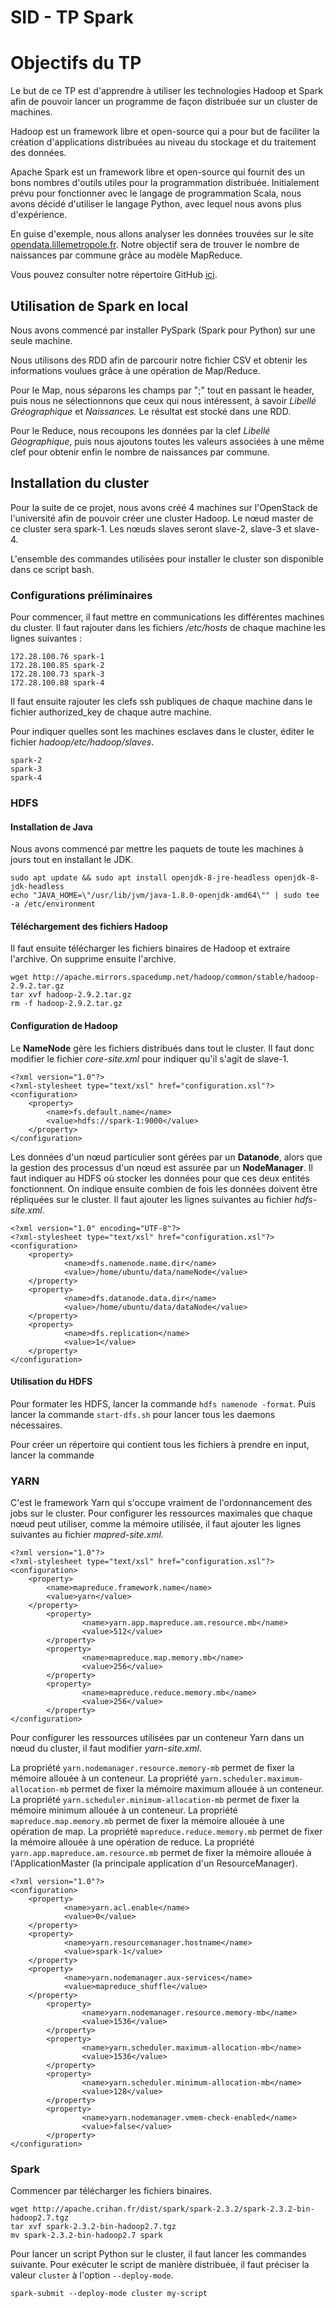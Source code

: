 
# SID - TP Spark

# Objectifs du TP

Le but de ce TP est d'apprendre à utiliser les technologies Hadoop et Spark afin de pouvoir lancer un programme de façon distribuée sur un cluster de machines.

Hadoop est un framework libre et open-source qui a pour but de faciliter la création d'applications distribuées au niveau du stockage et du traitement des données.

Apache Spark est un framework libre et open-source qui fournit des un bons nombres d'outils utiles pour la programmation distribuée. Initialement prévu pour fonctionner avec le langage de programmation Scala, nous avons décidé d'utiliser le langage Python, avec lequel nous avons plus d'expérience.

En guise d'exemple, nous allons analyser les données trouvées sur le site [opendata.lillemetropole.fr](https://opendata.lillemetropole.fr/explore/dataset/naissances-par-commune-departement-et-region-de-2003-a-2013/table/). Notre objectif sera de trouver le nombre de naissances par commune grâce au modèle MapReduce.

Vous pouvez consulter notre répertoire GitHub [ici](https://github.com/HugoAlder/spark).

## Utilisation de Spark en local

Nous avons commencé par installer PySpark (Spark pour Python) sur une seule machine.

Nous utilisons des RDD afin de parcourir notre fichier CSV et obtenir les informations voulues grâce à une opération de Map/Reduce.

Pour le Map, nous séparons les champs par ";" tout en passant le header, puis nous ne sélectionnons que ceux qui nous intéressent, à savoir _Libellé Gréographique_ et _Naissances._ Le résultat est stocké dans une RDD.

Pour le Reduce, nous recoupons les données par la clef _Libellé Géographique_, puis nous ajoutons toutes les valeurs associées à une même clef pour obtenir enfin le nombre de naissances par commune.

## Installation du cluster

Pour la suite de ce projet, nous avons créé 4 machines sur l'OpenStack de l'université afin de pouvoir créer une cluster Hadoop. Le nœud master de ce cluster sera spark-1. Les nœuds slaves seront slave-2, slave-3 et slave-4.

L'ensemble des commandes utilisées pour installer le cluster son disponible dans ce script bash.

### Configurations préliminaires

Pour commencer, il faut mettre en communications les différentes machines du cluster. Il faut rajouter dans les fichiers */etc/hosts* de chaque machine les lignes suivantes :

```
172.28.100.76 spark-1
172.28.100.85 spark-2
172.28.100.73 spark-3
172.28.100.88 spark-4
```

Il faut ensuite rajouter les clefs ssh publiques de chaque machine dans le fichier authorized_key de chaque autre machine.

Pour indiquer quelles sont les machines esclaves dans le cluster, éditer le fichier *hadoop/etc/hadoop/slaves*.

```
spark-2
spark-3
spark-4
```

### HDFS

#### Installation de Java

Nous avons commencé par mettre les paquets de toute les machines à jours tout en installant le JDK.

```
sudo apt update && sudo apt install openjdk-8-jre-headless openjdk-8-jdk-headless
echo "JAVA_HOME=\"/usr/lib/jvm/java-1.8.0-openjdk-amd64\"" | sudo tee -a /etc/environment
```
#### Téléchargement des fichiers Hadoop

Il faut ensuite télécharger les fichiers binaires de Hadoop et extraire l'archive. On supprime ensuite l'archive.
```
wget http://apache.mirrors.spacedump.net/hadoop/common/stable/hadoop-2.9.2.tar.gz
tar xvf hadoop-2.9.2.tar.gz
rm -f hadoop-2.9.2.tar.gz
```

#### Configuration de Hadoop

Le **NameNode** gère les fichiers distribués dans tout le cluster. Il faut donc modifier le fichier *core-site.xml* pour indiquer qu'il s'agit de slave-1.

```
<?xml version="1.0"?>
<?xml-stylesheet type="text/xsl" href="configuration.xsl"?>
<configuration>
    <property>
        <name>fs.default.name</name>
        <value>hdfs://spark-1:9000</value>
    </property>
</configuration>
```
Les données d'un nœud particulier sont gérées par un **Datanode**, alors que la gestion des processus d'un nœud est assurée par un **NodeManager**. Il faut indiquer au HDFS où stocker les données pour que ces deux entités fonctionnent. On indique ensuite combien de fois les données doivent être répliquées sur le cluster. Il faut ajouter les lignes suivantes au fichier *hdfs-site.xml*.
```
<?xml version="1.0" encoding="UTF-8"?>
<?xml-stylesheet type="text/xsl" href="configuration.xsl"?>
<configuration>
    <property>
            <name>dfs.namenode.name.dir</name>
            <value>/home/ubuntu/data/nameNode</value>
    </property>
    <property>
            <name>dfs.datanode.data.dir</name>
            <value>/home/ubuntu/data/dataNode</value>
    </property>
    <property>
            <name>dfs.replication</name>
            <value>1</value>
    </property>
</configuration>
```
#### Utilisation du HDFS

Pour formater les HDFS, lancer la commande `hdfs namenode -format`. Puis lancer la commande `start-dfs.sh` pour lancer tous les daemons nécessaires.

Pour créer un répertoire qui contient tous les fichiers à prendre en input, lancer la commande 

### YARN

C'est le framework Yarn qui s'occupe vraiment de l'ordonnancement des jobs sur le cluster. Pour configurer les ressources maximales que chaque nœud peut utiliser, comme la mémoire utilisée, il faut ajouter les lignes suivantes au fichier *mapred-site.xml*.
```
<?xml version="1.0"?>
<?xml-stylesheet type="text/xsl" href="configuration.xsl"?>
<configuration>
    <property>
        <name>mapreduce.framework.name</name>
        <value>yarn</value>
    </property>
        <property>
                <name>yarn.app.mapreduce.am.resource.mb</name>
                <value>512</value>
        </property>
        <property>
                <name>mapreduce.map.memory.mb</name>
                <value>256</value>
        </property>
        <property>
                <name>mapreduce.reduce.memory.mb</name>
                <value>256</value>
        </property>
</configuration>
```

Pour configurer les ressources utilisées par un conteneur Yarn dans un nœud du cluster, il faut modifier *yarn-site.xml*.

La propriété `yarn.nodemanager.resource.memory-mb` permet de fixer la mémoire allouée à un conteneur.
La propriété `yarn.scheduler.maximum-allocation-mb` permet de fixer la mémoire maximum allouée à un conteneur.
La propriété `yarn.scheduler.minimum-allocation-mb` permet de fixer la mémoire minimum allouée à un conteneur.
La propriété `mapreduce.map.memory.mb` permet de fixer la mémoire allouée à une opération de map.
La propriété `mapreduce.reduce.memory.mb` permet de fixer la mémoire allouée à une opération de reduce.
La propriété `yarn.app.mapreduce.am.resource.mb` permet de fixer la mémoire allouée à l'ApplicationMaster (la principale application d'un ResourceManager).

```
<?xml version="1.0"?>
<configuration>
    <property>
            <name>yarn.acl.enable</name>
            <value>0</value>
    </property>
    <property>
            <name>yarn.resourcemanager.hostname</name>
            <value>spark-1</value>
    </property>
    <property>
            <name>yarn.nodemanager.aux-services</name>
            <value>mapreduce_shuffle</value>
    </property>
        <property>
                <name>yarn.nodemanager.resource.memory-mb</name>
                <value>1536</value>
        </property>
        <property>
                <name>yarn.scheduler.maximum-allocation-mb</name>
                <value>1536</value>
        </property>
        <property>
                <name>yarn.scheduler.minimum-allocation-mb</name>
                <value>128</value>
        </property>
        <property>
                <name>yarn.nodemanager.vmem-check-enabled</name>
                <value>false</value>
        </property>
</configuration>
```

### Spark

Commencer par télécharger les fichiers binaires.

```
wget http://apache.crihan.fr/dist/spark/spark-2.3.2/spark-2.3.2-bin-hadoop2.7.tgz
tar xvf spark-2.3.2-bin-hadoop2.7.tgz
mv spark-2.3.2-bin-hadoop2.7 spark
```

Pour lancer un script Python sur le cluster, il faut lancer les commandes suivante. Pour exécuter le script de manière distribuée, il faut préciser la valeur `cluster` à l'option `--deploy-mode`.

```
spark-submit --deploy-mode cluster my-script
```

